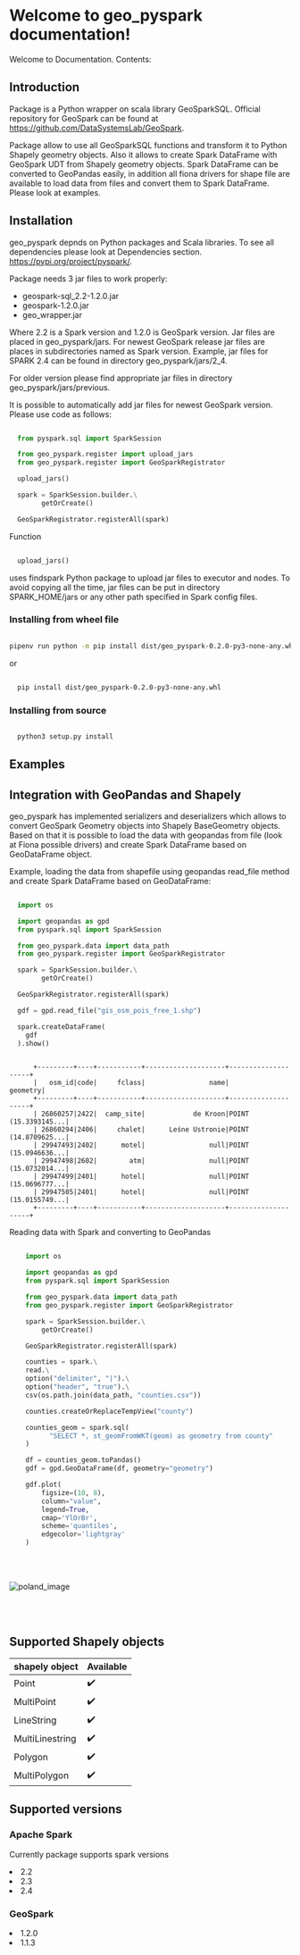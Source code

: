 # Welcome to geo_pyspark documentation!


Welcome to Documentation.
Contents:



## Introduction

Package is a Python wrapper on scala library GeoSparkSQL. Official repository for GeoSpark can be found at https://github.com/DataSystemsLab/GeoSpark.

Package allow to use all GeoSparkSQL functions and transform it to Python Shapely geometry objects. Also it allows to create Spark DataFrame with GeoSpark UDT from Shapely geometry objects. Spark DataFrame can be converted to GeoPandas easily, in addition all fiona drivers for shape file are available to load data from files and convert them to Spark DataFrame. Please look at examples.



## Installation


geo_pyspark depnds on Python packages and Scala libraries. To see all dependencies
please look at Dependencies section.
https://pypi.org/project/pyspark/.

Package needs 3 jar files to work properly:

- geospark-sql_2.2-1.2.0.jar
- geospark-1.2.0.jar
- geo_wrapper.jar

Where 2.2 is a Spark version and 1.2.0 is GeoSpark version. Jar files are placed in geo_pyspark/jars. For newest GeoSpark release jar files are places in subdirectories named as Spark version. Example, jar files for SPARK 2.4 can be found in directory geo_pyspark/jars/2_4.

For older version please find appropriate jar files in directory geo_pyspark/jars/previous. 

It is possible to automatically add jar files for newest GeoSpark version. Please use code as follows:


```python

  from pyspark.sql import SparkSession

  from geo_pyspark.register import upload_jars
  from geo_pyspark.register import GeoSparkRegistrator

  upload_jars()

  spark = SparkSession.builder.\
        getOrCreate()

  GeoSparkRegistrator.registerAll(spark)

```

Function 

```python

  upload_jars()


```

uses findspark Python package to upload jar files to executor and nodes. To avoid copying all the time, jar files can be put in directory SPARK_HOME/jars or any other path specified in Spark config files.



### Installing from wheel file


```bash

pipenv run python -m pip install dist/geo_pyspark-0.2.0-py3-none-any.whl

```

or

```bash

  pip install dist/geo_pyspark-0.2.0-py3-none-any.whl


```

### Installing from source


```bash

  python3 setup.py install

```


## Examples


## Integration with GeoPandas and Shapely


geo_pyspark has implemented serializers and deserializers which allows to convert GeoSpark Geometry objects into Shapely BaseGeometry objects. Based on that it is possible to load the data with geopandas from file (look at Fiona possible drivers) and create Spark DataFrame based on GeoDataFrame object. 

Example, loading the data from shapefile using geopandas read_file method and create Spark DataFrame based on GeoDataFrame:

```python

  import os

  import geopandas as gpd
  from pyspark.sql import SparkSession

  from geo_pyspark.data import data_path
  from geo_pyspark.register import GeoSparkRegistrator

  spark = SparkSession.builder.\
        getOrCreate()

  GeoSparkRegistrator.registerAll(spark)

  gdf = gpd.read_file("gis_osm_pois_free_1.shp")

  spark.createDataFrame(
    gdf
  ).show()

```

```

      +---------+----+-----------+--------------------+--------------------+
      |   osm_id|code|     fclass|                name|            geometry|
      +---------+----+-----------+--------------------+--------------------+
      | 26860257|2422|  camp_site|            de Kroon|POINT (15.3393145...|
      | 26860294|2406|     chalet|      Leśne Ustronie|POINT (14.8709625...|
      | 29947493|2402|      motel|                null|POINT (15.0946636...|
      | 29947498|2602|        atm|                null|POINT (15.0732014...|
      | 29947499|2401|      hotel|                null|POINT (15.0696777...|
      | 29947505|2401|      hotel|                null|POINT (15.0155749...|
      +---------+----+-----------+--------------------+--------------------+

```

Reading data with Spark and converting to GeoPandas

```python

    import os

    import geopandas as gpd
    from pyspark.sql import SparkSession

    from geo_pyspark.data import data_path
    from geo_pyspark.register import GeoSparkRegistrator

    spark = SparkSession.builder.\
        getOrCreate()

    GeoSparkRegistrator.registerAll(spark)

    counties = spark.\
    read.\
    option("delimiter", "|").\
    option("header", "true").\
    csv(os.path.join(data_path, "counties.csv"))

    counties.createOrReplaceTempView("county")

    counties_geom = spark.sql(
          "SELECT *, st_geomFromWKT(geom) as geometry from county"
    )

    df = counties_geom.toPandas()
    gdf = gpd.GeoDataFrame(df, geometry="geometry")

    gdf.plot(
        figsize=(10, 8),
        column="value",
        legend=True,
        cmap='YlOrBr',
        scheme='quantiles',
        edgecolor='lightgray'
    )

```
<br>
<br>

![poland_image](https://user-images.githubusercontent.com/22958216/67603296-c08b4680-f778-11e9-8cde-d2e14ffbba3b.png)

<br>
<br>


## Supported Shapely objects

| shapely object  | Available          |
|-----------------|--------------------|
| Point           | :heavy_check_mark: |
| MultiPoint      | :heavy_check_mark: |
| LineString      | :heavy_check_mark: |
| MultiLinestring | :heavy_check_mark: |
| Polygon         | :heavy_check_mark: |
| MultiPolygon    | :heavy_check_mark: |

## Supported versions


### Apache Spark

Currently package supports spark versions

<li> 2.2 </li>
<li> 2.3 </li>
<li> 2.4 </li>


### GeoSpark

<li> 1.2.0 </li>
<li> 1.1.3 </li>
